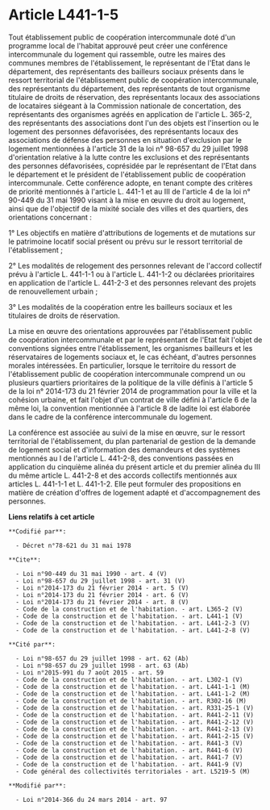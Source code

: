 # Article L441-1-5

Tout établissement public de coopération intercommunale doté d'un programme local de l'habitat approuvé peut créer une
conférence intercommunale du logement qui rassemble, outre les maires des communes membres de l'établissement, le
représentant de l'Etat dans le département, des représentants des bailleurs sociaux présents dans le ressort territorial de
l'établissement public de coopération intercommunale, des représentants du département, des représentants de tout organisme
titulaire de droits de réservation, des représentants locaux des associations de locataires siégeant à la Commission
nationale de concertation, des représentants des organismes agréés en application de l'article L. 365-2, des représentants
des associations dont l'un des objets est l'insertion ou le logement des personnes défavorisées, des représentants locaux des
associations de défense des personnes en situation d'exclusion par le logement mentionnées à l'article 31 de la loi n° 98-657
du 29 juillet 1998 d'orientation relative à la lutte contre les exclusions et des représentants des personnes défavorisées,
coprésidée par le représentant de l'Etat dans le département et le président de l'établissement public de coopération
intercommunale. Cette conférence adopte, en tenant compte des critères de priorité mentionnés à l'article L. 441-1 et au III
de l'article 4 de la loi n° 90-449 du 31 mai 1990 visant à la mise en œuvre du droit au logement, ainsi que de l'objectif de
la mixité sociale des villes et des quartiers, des orientations concernant : 

1° Les objectifs en matière d'attributions de logements et de mutations sur le patrimoine locatif social présent ou prévu sur
le ressort territorial de l'établissement ; 

2° Les modalités de relogement des personnes relevant de l'accord collectif prévu à l'article L. 441-1-1 ou à l'article L.
441-1-2 ou déclarées prioritaires en application de l'article L. 441-2-3 et des personnes relevant des projets de
renouvellement urbain ; 

3° Les modalités de la coopération entre les bailleurs sociaux et les titulaires de droits de réservation. 

La mise en œuvre des orientations approuvées par l'établissement public de coopération intercommunale et par le représentant
de l'Etat fait l'objet de conventions signées entre l'établissement, les organismes bailleurs et les réservataires de
logements sociaux et, le cas échéant, d'autres personnes morales intéressées. En particulier, lorsque le territoire du
ressort de l'établissement public de coopération intercommunale comprend un ou plusieurs quartiers prioritaires de la
politique de la ville définis à l'article 5 de la loi n° 2014-173 du 21 février 2014 de programmation pour la ville et la
cohésion urbaine, et fait l'objet d'un contrat de ville défini à l'article 6 de la même loi, la convention mentionnée à
l'article 8 de ladite loi est élaborée dans le cadre de la conférence intercommunale du logement. 

La conférence est associée au suivi de la mise en œuvre, sur le ressort territorial de l'établissement, du plan partenarial
de gestion de la demande de logement social et d'information des demandeurs et des systèmes mentionnés au I de l'article L.
441-2-8, des conventions passées en application du cinquième alinéa du présent article et du premier alinéa du III du même
article L. 441-2-8 et des accords collectifs mentionnés aux articles L. 441-1-1 et L. 441-1-2. Elle peut formuler des
propositions en matière de création d'offres de logement adapté et d'accompagnement des personnes.

**Liens relatifs à cet article**

	**Codifié par**:

	  - Décret n°78-621 du 31 mai 1978

	**Cite**:

	  - Loi n°90-449 du 31 mai 1990 - art. 4 (V)
	  - Loi n°98-657 du 29 juillet 1998 - art. 31 (V)
	  - Loi n°2014-173 du 21 février 2014 - art. 5 (V)
	  - Loi n°2014-173 du 21 février 2014 - art. 6 (V)
	  - Loi n°2014-173 du 21 février 2014 - art. 8 (V)
	  - Code de la construction et de l'habitation. - art. L365-2 (V)
	  - Code de la construction et de l'habitation. - art. L441-1 (V)
	  - Code de la construction et de l'habitation. - art. L441-2-3 (V)
	  - Code de la construction et de l'habitation. - art. L441-2-8 (V)

	**Cité par**:

	  - Loi n°98-657 du 29 juillet 1998 - art. 62 (Ab)
	  - Loi n°98-657 du 29 juillet 1998 - art. 63 (Ab)
	  - Loi n°2015-991 du 7 août 2015 - art. 59
	  - Code de la construction et de l'habitation. - art. L302-1 (V)
	  - Code de la construction et de l'habitation. - art. L441-1-1 (M)
	  - Code de la construction et de l'habitation. - art. L441-1-2 (M)
	  - Code de la construction et de l'habitation. - art. R302-16 (M)
	  - Code de la construction et de l'habitation. - art. R331-25-1 (V)
	  - Code de la construction et de l'habitation. - art. R441-2-11 (V)
	  - Code de la construction et de l'habitation. - art. R441-2-12 (V)
	  - Code de la construction et de l'habitation. - art. R441-2-13 (V)
	  - Code de la construction et de l'habitation. - art. R441-2-15 (V)
	  - Code de la construction et de l'habitation. - art. R441-3 (V)
	  - Code de la construction et de l'habitation. - art. R441-6 (V)
	  - Code de la construction et de l'habitation. - art. R441-7 (V)
	  - Code de la construction et de l'habitation. - art. R441-9 (V)
	  - Code général des collectivités territoriales - art. L5219-5 (M)

	**Modifié par**:

	  - Loi n°2014-366 du 24 mars 2014 - art. 97
